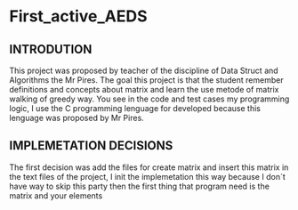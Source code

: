 <h1>First_active_AEDS</h1>

<h2>INTRODUTION</h2>

This project was proposed by teacher of the discipline of Data Struct and Algorithms the
Mr Pires. The goal this project is that the student remember definitions and concepts about
matrix and learn the use metode of matrix walking of greedy way. You see in the code and 
test cases my programming logic, I use the C programming lenguage for developed
because this lenguage was proposed by Mr Pires.

<h2>IMPLEMETATION DECISIONS</h2>

The first decision was add the files for create matrix and insert this matrix in the text files
of the project, I init the implemetation this way because I don´t have way to skip this party then the 
first thing that program need is the matrix and your elements
